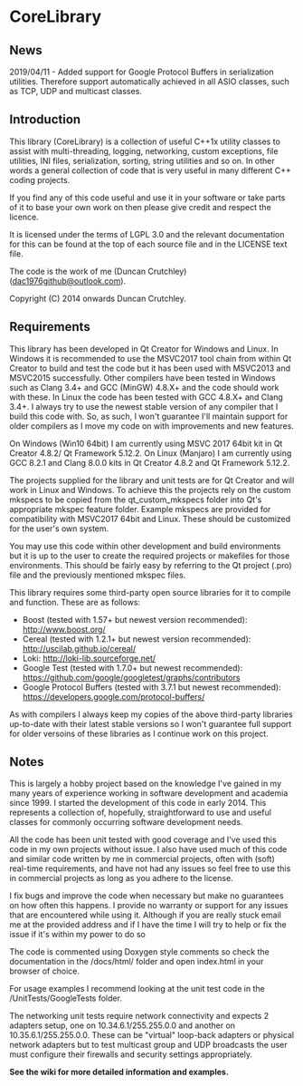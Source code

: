 # CoreLibrary #
## News ##
2019/04/11 - Added support for Google Protocol Buffers in serialization utilities. Therefore support automatically achieved in all ASIO classes, such as TCP, UDP and multicast classes.

## Introduction ##
This library (CoreLibrary) is a collection of useful C++1x utility classes to assist with multi-threading, logging, networking, custom exceptions, file utilities, INI files, serialization, sorting, string utilities and so on. In other words a general collection of code that is very useful in many different C++ coding projects.

If you find any of this code useful and use it in your software or take parts of it to base your own work on then please give credit and respect the licence.

It is licensed under the terms of LGPL 3.0 and the relevant documentation for this can be found at the top of each source file and in the LICENSE text file.

The code is the work of me (Duncan Crutchley) (<dac1976github@outlook.com>).

Copyright (C) 2014 onwards Duncan Crutchley.

## Requirements ##
This library has been developed in Qt Creator for Windows and Linux. In Windows it is recommended to use the MSVC2017 tool chain from within Qt Creator to build and test the code but it has been used with MSVC2013 and MSVC2015 successfully. Other compilers have been tested in Windows such as Clang 3.4+ and GCC (MinGW) 4.8.X+ and the code should work with these. In Linux the code has been tested with GCC 4.8.X+ and Clang 3.4+. I always try to use the newest stable version of any compiler that I build this code with. So, as such, I won't guarantee I'll maintain support for older compilers as I move my code on with improvements and new features.

On Windows (Win10 64bit) I am currently using MSVC 2017 64bit kit in Qt Creator 4.8.2/ Qt Framework 5.12.2. On Linux (Manjaro) I am currently using GCC 8.2.1 and Clang 8.0.0 kits in Qt Creator 4.8.2 and Qt Framework 5.12.2.

The projects supplied for the library and unit tests are for Qt Creator and will work in Linux and Windows. To achieve this the projects rely on the custom mkspecs to be copied from the qt_custom_mkspecs folder into Qt's appropriate mkspec feature folder. Example mkspecs are provided for compatibility with MSVC2017 64bit and Linux. These should be customized for the user's own system.

You may use this code within other development and build environments but it is up to the user to create the required projects or makefiles for those environments. This should be fairly easy by referring to the Qt project (.pro) file and the previously mentioned mkspec files.

This library requires some third-party open source libraries for it to compile and function. These are as follows:

* Boost (tested with 1.57+ but newest version recommended): http://www.boost.org/
* Cereal (tested with 1.2.1+ but newest version recommended): http://uscilab.github.io/cereal/
* Loki: http://loki-lib.sourceforge.net/
* Google Test (tested with 1.7.0+ but newest recommended): https://github.com/google/googletest/graphs/contributors
* Google Protocol Buffers (tested with 3.7.1 but newest recommended): https://developers.google.com/protocol-buffers/ 

As with compilers I always keep my copies of the above third-party libraries up-to-date with their latest stable versions so I won't guarantee full support for older versoins of these libraries as I continue work on this project.

## Notes ##
This is largely a hobby project based on the knowledge I've gained in my many years of experience working in software development and academia since 1999. I started the development of this code in early 2014. This represents a collection of, hopefully, straightforward to use and useful classes for commonly occurring software development needs.

All the code has been unit tested with good coverage and I've used this code in my own projects without issue. I also have used much of this code and similar code written by me in commercial projects, often with (soft) real-time requirements, and have not had any issues so feel free to use this in commercial projects as long as you adhere to the license.

I fix bugs and improve the code when necessary but make no guarantees on how often this happens. I provide no warranty or support for any issues that are encountered while using it. Although if you are really stuck email me at the provided address and if I have the time I will try to help or fix the issue if it's within my power to do so

The code is commented using Doxygen style comments so check the documentation in the /docs/html/ folder and open index.html in your browser of choice.

For usage examples I recommend looking at the unit test code in the /UnitTests/GoogleTests folder.

The networking unit tests require network connectivity and expects 2 adapters setup, one on 10.34.6.1/255.255.0.0 and another on 10.35.6.1/255.255.0.0. These can be "virtual" loop-back adapters or physical network adapters but to test multicast group and UDP broadcasts the user must configure their firewalls and security settings appropriately.

**See the wiki for more detailed information and examples.**
